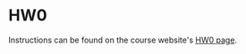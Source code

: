 # HW0

Instructions can be found on the course website's [HW0 page](https://www.cs.tufts.edu/cs/135/2024f/Assignments/hw0.html).


